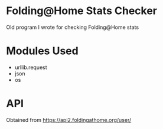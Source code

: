 # Folding@Home Stats Checker
Old program I wrote for checking Folding@Home stats

# Modules Used
- urllib.request
- json
- os

# API
Obtained from https://api2.foldingathome.org/user/
